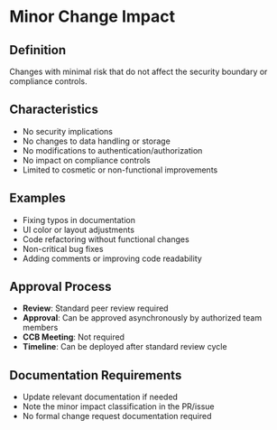 # Minor Change Impact

## Definition
Changes with minimal risk that do not affect the security boundary or compliance controls.

## Characteristics
- No security implications
- No changes to data handling or storage
- No modifications to authentication/authorization
- No impact on compliance controls
- Limited to cosmetic or non-functional improvements

## Examples
- Fixing typos in documentation
- UI color or layout adjustments
- Code refactoring without functional changes
- Non-critical bug fixes
- Adding comments or improving code readability

## Approval Process
- **Review**: Standard peer review required
- **Approval**: Can be approved asynchronously by authorized team members
- **CCB Meeting**: Not required
- **Timeline**: Can be deployed after standard review cycle

## Documentation Requirements
- Update relevant documentation if needed
- Note the minor impact classification in the PR/issue
- No formal change request documentation required